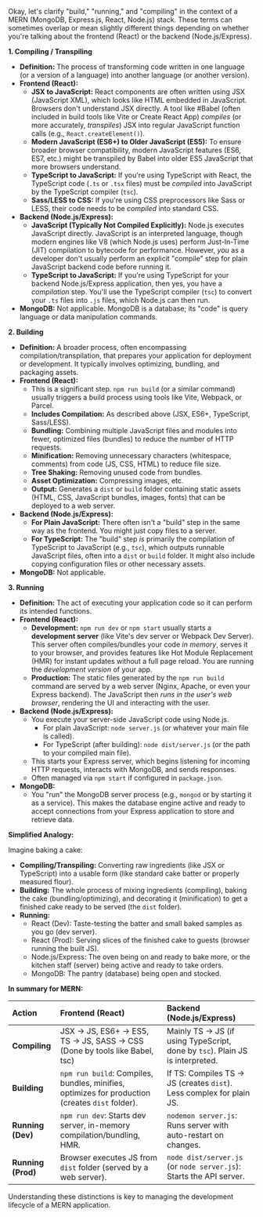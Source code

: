 Okay, let's clarify "build," "running," and "compiling" in the context of a MERN (MongoDB, Express.js, React, Node.js) stack. These terms can sometimes overlap or mean slightly different things depending on whether you're talking about the frontend (React) or the backend (Node.js/Express).

**1. Compiling / Transpiling**

*   **Definition:** The process of transforming code written in one language (or a version of a language) into another language (or another version).
*   **Frontend (React):**
    *   **JSX to JavaScript:** React components are often written using JSX (JavaScript XML), which looks like HTML embedded in JavaScript. Browsers don't understand JSX directly. A tool like #Babel (often included in build tools like Vite or Create React App) *compiles* (or more accurately, *transpiles*) JSX into regular JavaScript function calls (e.g., `React.createElement()`).
    *   **Modern JavaScript (ES6+) to Older JavaScript (ES5):** To ensure broader browser compatibility, modern JavaScript features (ES6, ES7, etc.) might be transpiled by Babel into older ES5 JavaScript that more browsers understand.
    *   **TypeScript to JavaScript:** If you're using TypeScript with React, the TypeScript code (`.ts` or `.tsx` files) must be *compiled* into JavaScript by the TypeScript compiler (`tsc`).
    *   **Sass/LESS to CSS:** If you're using CSS preprocessors like Sass or LESS, their code needs to be *compiled* into standard CSS.
*   **Backend (Node.js/Express):**
    *   **JavaScript (Typically Not Compiled Explicitly):** Node.js executes JavaScript directly. JavaScript is an interpreted language, though modern engines like V8 (which Node.js uses) perform Just-In-Time (JIT) compilation to bytecode for performance. However, *you* as a developer don't usually perform an explicit "compile" step for plain JavaScript backend code before running it.
    *   **TypeScript to JavaScript:** If you're using TypeScript for your backend Node.js/Express application, then yes, you have a *compilation* step. You'll use the TypeScript compiler (`tsc`) to convert your `.ts` files into `.js` files, which Node.js can then run.
*   **MongoDB:** Not applicable. MongoDB is a database; its "code" is query language or data manipulation commands.

**2. Building**

*   **Definition:** A broader process, often encompassing compilation/transpilation, that prepares your application for deployment or development. It typically involves optimizing, bundling, and packaging assets.
*   **Frontend (React):**
    *   This is a significant step. `npm run build` (or a similar command) usually triggers a build process using tools like Vite, Webpack, or Parcel.
    *   **Includes Compilation:** As described above (JSX, ES6+, TypeScript, Sass/LESS).
    *   **Bundling:** Combining multiple JavaScript files and modules into fewer, optimized files (bundles) to reduce the number of HTTP requests.
    *   **Minification:** Removing unnecessary characters (whitespace, comments) from code (JS, CSS, HTML) to reduce file size.
    *   **Tree Shaking:** Removing unused code from bundles.
    *   **Asset Optimization:** Compressing images, etc.
    *   **Output:** Generates a `dist` or `build` folder containing static assets (HTML, CSS, JavaScript bundles, images, fonts) that can be deployed to a web server.
*   **Backend (Node.js/Express):**
    *   **For Plain JavaScript:** There often isn't a "build" step in the same way as the frontend. You might just copy files to a server.
    *   **For TypeScript:** The "build" step *is* primarily the compilation of TypeScript to JavaScript (e.g., `tsc`), which outputs runnable JavaScript files, often into a `dist` or `build` folder. It might also include copying configuration files or other necessary assets.
*   **MongoDB:** Not applicable.

**3. Running**

*   **Definition:** The act of executing your application code so it can perform its intended functions.
*   **Frontend (React):**
    *   **Development:** `npm run dev` or `npm start` usually starts a **development server** (like Vite's dev server or Webpack Dev Server). This server often compiles/bundles your code *in memory*, serves it to your browser, and provides features like Hot Module Replacement (HMR) for instant updates without a full page reload. You are running the *development version* of your app.
    *   **Production:** The static files generated by the `npm run build` command are served by a web server (Nginx, Apache, or even your Express backend). The JavaScript then *runs in the user's web browser*, rendering the UI and interacting with the user.
*   **Backend (Node.js/Express):**
    *   You execute your server-side JavaScript code using Node.js.
        *   For plain JavaScript: `node server.js` (or whatever your main file is called).
        *   For TypeScript (after building): `node dist/server.js` (or the path to your compiled main file).
    *   This starts your Express server, which begins listening for incoming HTTP requests, interacts with MongoDB, and sends responses.
    *   Often managed via `npm start` if configured in `package.json`.
*   **MongoDB:**
    *   You "run" the MongoDB server process (e.g., `mongod` or by starting it as a service). This makes the database engine active and ready to accept connections from your Express application to store and retrieve data.

**Simplified Analogy:**

Imagine baking a cake:

*   **Compiling/Transpiling:** Converting raw ingredients (like JSX or TypeScript) into a usable form (like standard cake batter or properly measured flour).
*   **Building:** The whole process of mixing ingredients (compiling), baking the cake (bundling/optimizing), and decorating it (minification) to get a finished cake ready to be served (the `dist` folder).
*   **Running:**
    *   React (Dev): Taste-testing the batter and small baked samples as you go (dev server).
    *   React (Prod): Serving slices of the finished cake to guests (browser running the built JS).
    *   Node.js/Express: The oven being on and ready to bake more, or the kitchen staff (server) being active and ready to take orders.
    *   MongoDB: The pantry (database) being open and stocked.

**In summary for MERN:**

| Action             | Frontend (React)                                                                  | Backend (Node.js/Express)                                        |
| :----------------- | :-------------------------------------------------------------------------------- | :--------------------------------------------------------------- |
| **Compiling**      | JSX -> JS, ES6+ -> ES5, TS -> JS, SASS -> CSS (Done by tools like Babel, tsc)      | Mainly TS -> JS (if using TypeScript, done by `tsc`). Plain JS is interpreted. |
| **Building**       | `npm run build`: Compiles, bundles, minifies, optimizes for production (creates `dist` folder). | If TS: Compiles TS -> JS (creates `dist`). Less complex for plain JS. |
| **Running (Dev)**  | `npm run dev`: Starts dev server, in-memory compilation/bundling, HMR.          | `nodemon server.js`: Runs server with auto-restart on changes. |
| **Running (Prod)** | Browser executes JS from `dist` folder (served by a web server).                  | `node dist/server.js` (or `node server.js`): Starts the API server. |

Understanding these distinctions is key to managing the development lifecycle of a MERN application.